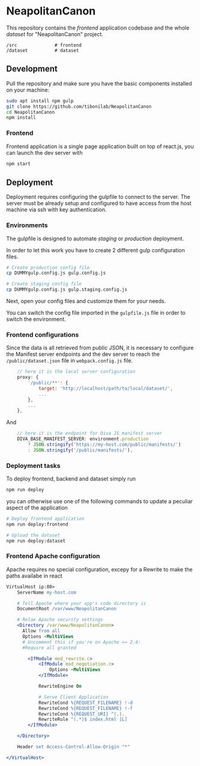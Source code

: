 # NeapolitanCanon

This repository contains the *frontend* application codebase and the whole *dataset* for "NeapolitanCanon" project.

```
/src              # frontend
/dataset          # dataset
```


## Development
Pull the repository and make sure you have the basic components installed on your machine:

```bash
sudo apt install npm gulp
git clone https://github.com/tibonilab/NeapolitanCanon
cd NeapolitanCanon
npm install
```

### Frontend
Frontend application is a single page application built on top of react.js, you can launch the dev server with

```bash
npm start
```

## Deployment
Deployment requires configuring the gulpfile to connect to the server. The server must be already setup and configured to have access from the host machine via ssh with key authentication.

### Environments
The gulpfile is designed to automate _staging_ or _production_ deployment. 

In order to let this work you have to create 2 different gulp configuration files.

```bash
# Create production config file
cp DUMMYgulp.config.js gulp.config.js

# Create staging config file
cp DUMMYgulp.config.js gulp.staging.config.js
```

Next, open your config files and customize them for your needs.

You can switch the config file imported in the `gulpfile.js` file in order to switch the environment.



### Frontend configurations
Since the data is all retrieved from public JSON, it is necessary to configure the Manifest server endpoints and the dev server to reach the `/public/dataset.json` file in `webpack.config.js` file.


```js
    // here it is the local server configuration
    proxy: {
        '/public/**': {
            target: 'http://localhost/path/to/local/dataset/',
            ...
        },
        ...
    },
```

And 

```js
    // here it is the endpoint for Diva JS manifest server
    DIVA_BASE_MANIFEST_SERVER: environment.production
        ? JSON.stringify('https://my-host.com/public/manifests/')
        : JSON.stringify('/public/manifests/'),
```

### Deployment tasks

To deploy frontend, backend and dataset simply run

```bash
npm run deploy
```

you can otherwise use one of the following commands to update a peculiar aspect of the application

```bash
# Deploy frontend application
npm run deploy:frontend

# Upload the dataset
npm run deploy:dataset
```

### Frontend Apache configuration
Apache requires no special configuration, excepy for a Rewrite to make the paths availabe in react

```apache
VirtualHost ip:80>
    ServerName my-host.com

    # Tell Apache where your app's code directory is
    DocumentRoot /var/www/NeapolitanCanon

    # Relax Apache security settings
    <Directory /var/www/NeapolitanCanon>
      Allow from all
      Options -MultiViews
      # Uncomment this if you're on Apache >= 2.4:
      #Require all granted

        <IfModule mod_rewrite.c>
            <IfModule mod_negotiation.c>
                Options -MultiViews
            </IfModule>

            RewriteEngine On

            # Serve Client Application
            RewriteCond %{REQUEST_FILENAME} !-d
            RewriteCond %{REQUEST_FILENAME} !-f
            RewriteCond %{REQUEST_URI} ^(.).
            RewriteRule ^(.*)$ index.html [L]
        </IfModule>

    </Directory>

    Header set Access-Control-Allow-Origin "*"

</VirtualHost>
```